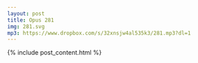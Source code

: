 ```yaml
---
layout: post
title: Opus 281
img: 281.svg
mp3: https://www.dropbox.com/s/32xnsjw4al535k3/281.mp3?dl=1
---
```


{% include post_content.html %}
